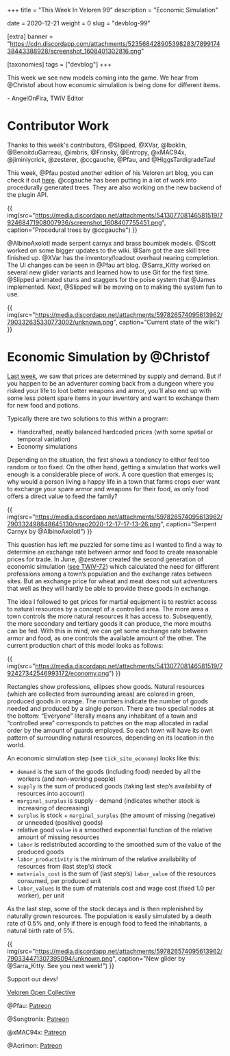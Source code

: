 +++
title = "This Week In Veloren 99"
description = "Economic Simulation"

date = 2020-12-21
weight = 0
slug = "devblog-99"

[extra]
banner = "https://cdn.discordapp.com/attachments/523568428905398283/789917438443388928/screenshot_1608401302816.png"

[taxonomies]
tags = ["devblog"]
+++

This week we see new models coming into the game. We hear from @Christof about
how economic simulation is being done for different items.

\- AngelOnFira, TWiV Editor

# Contributor Work

Thanks to this week's contributors, @Slipped, @XVar, @lboklin, @BenoitduGarreau,
@imbris, @Frinsky, @Entropy, @xMAC94x, @jiminiycrick, @zesterer, @ccgauche,
@Pfau, and @HiggsTardigradeTau!

This week, @Pfau posted another edition of his Veloren art blog, you can check
it out [here](https://www.patreon.com/posts/blog-no-10-45215779). @ccgauche has
been putting in a lot of work into procedurally generated trees. They are also
working on the new backend of the plugin API.

{{
    img(src="https://media.discordapp.net/attachments/541307708146581519/792468471908007936/screenshot_1608407755451.png",
    caption="Procedural trees by @ccgauche")
}}

@AlbinoAxolotl made serpent carnyx and brass boumbek models. @Scott worked on
some bigger updates to the wiki. @Sam got the axe skill tree finished up. @XVar
has the inventory/loadout overhaul nearing completion. The UI changes can be
seen in @Pfau art blog. @Sarra_Kitty worked on several new glider variants and
learned how to use Git for the first time. @Slipped animated stuns and staggers
for the poise system that @James implemented. Next, @Slipped will be moving on
to making the system fun to use.

{{
    img(src="https://media.discordapp.net/attachments/597826574095613962/790332635330773002/unknown.png",
    caption="Current state of the wiki")
}}

# Economic Simulation by @Christof

[Last week](https://veloren.net/devblog-98#economic-simulation-update-by-christof), we
saw that prices are determined by supply and demand. But if you happen to be an
adventurer coming back from a dungeon where you risked your life to loot better
weapons and armor, you'll also end up with some less potent spare items in your
inventory and want to exchange them for new food and potions.

Typically there are two solutions to this within a program:

- Handcrafted, neatly balanced hardcoded prices (with some spatial or temporal
  variation)
- Economy simulations

Depending on the situation, the first shows a tendency to either feel too random
or too fixed. On the other hand, getting a simulation that works well enough is
a considerable piece of work. A core question that emerges is; why would a
person living a happy life in a town that farms crops ever want to exchange your
spare armor and weapons for their food, as only food offers a direct value to
feed the family?

{{
    img(src="https://media.discordapp.net/attachments/597826574095613962/790332498848645130/snap2020-12-17-17-13-26.png",
    caption="Serpent Carnyx by @AlbinoAxolotl")
}}

This question has left me puzzled for some time as I wanted to find a way to
determine an exchange rate between armor and food to create reasonable prices
for trade. In June, @zesterer created the second generation of economic
simulation ([see TWiV-72](https://veloren.net/devblog-72/)) which calculated the
need for different professions among a town’s population and the exchange rates
between sites. But an exchange price for wheat and meat does not suit
adventurers that well as they will hardly be able to provide these goods in
exchange.

The idea I followed to get prices for martial equipment is to restrict access to
natural resources by a concept of a controlled area. The more area a town
controls the more natural resources it has access to. Subsequently, the more
secondary and tertiary goods it can produce, the more mouths can be fed. With
this in mind, we can get some exchange rate between armor and food, as one
controls the available amount of the other. The current production chart of this
model looks as follows:

{{
    img(src="https://media.discordapp.net/attachments/541307708146581519/792427342546993172/economy.png")
}}

Rectangles show professions, ellipses show goods. Natural resources (which are
collected from surrounding areas) are colored in green, produced goods in
orange. The numbers indicate the number of goods needed and produced by a single
person. There are two special nodes at the bottom: “Everyone” literally means
any inhabitant of a town and “controlled area” corresponds to patches on the map
allocated in radial order by the amount of guards employed. So each town will
have its own pattern of surrounding natural resources, depending on its location
in the world.

An economic simulation step (see `tick_site_economy`) looks like this:

- `demand` is the sum of the goods (including food) needed by all the workers
  (and non-working people)
- `supply` is the sum of produced goods (taking last step’s availability of
  resources into account)
- `marginal_surplus` is supply - demand (indicates whether stock is increasing
  of decreasing)
- `surplus` is stock + `marginal_surplus` (the amount of missing (negative) or
  unneeded (positive) goods)
- relative good `value` is a smoothed exponential function of the relative
  amount of missing resources
- `labor` is redistributed according to the smoothed sum of the value of the
  produced goods
- `labor_productivity` is the minimum of the relative availability of resources
  from (last step’s) stock
- `materials_cost` is the sum of (last step’s) `labor_value` of the resources
  consumed, per produced unit
- `labor_values` is the sum of materials cost and wage cost (fixed 1.0 per
  worker), per unit

As the last step, some of the stock decays and is then replenished by naturally
grown resources. The population is easily simulated by a death rate of 0.5% and,
only if there is enough food to feed the inhabitants, a natural birth rate of
5%.

{{
    img(src="https://media.discordapp.net/attachments/597826574095613962/790334471307395094/unknown.png",
    caption="New glider by @Sarra_Kitty. See you next week!")
}}

Support our devs!

[Veloren Open Collective](https://opencollective.com/veloren)

@Pfau: [Patreon](https://www.patreon.com/pfau)

@Songtronix: [Patreon](https://www.patreon.com/songtronix)

@xMAC94x: [Patreon](https://www.patreon.com/xmac94x)

@Acrimon: [Patreon](https://www.patreon.com/acrimon)
